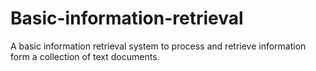 # Basic-information-retrieval
A basic information retrieval system to process and retrieve information form a collection of text documents.
